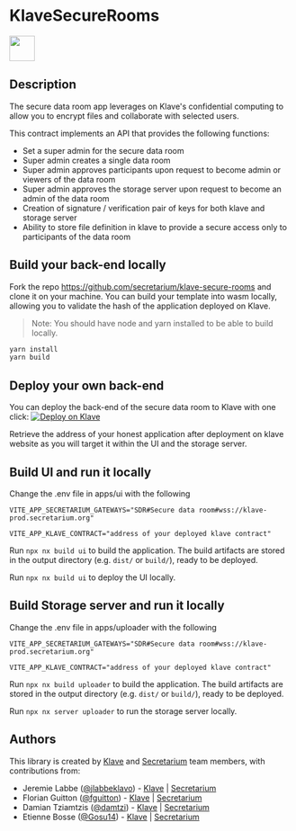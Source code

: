 # KlaveSecureRooms

<a alt="Nx logo" href="https://nx.dev" target="_blank" rel="noreferrer"><img src="https://raw.githubusercontent.com/nrwl/nx/master/images/nx-logo.png" width="45"></a>



## Description

The secure data room app leverages on Klave's confidential computing to allow you to encrypt files and collaborate with selected users.

This contract implements an API that provides the following functions:

- Set a super admin for the secure data room
- Super admin creates a single data room
- Super admin approves participants upon request to become admin or viewers of the data room
- Super admin approves the storage server upon request to become an admin of the data room
- Creation of signature / verification pair of keys for both klave and storage server
- Ability to store file definition in klave to provide a secure access only to participants of the data room

## Build your back-end locally

Fork the repo https://github.com/secretarium/klave-secure-rooms and clone it on your machine.
You can build your template into wasm locally, allowing you to validate the hash of the application deployed on Klave.

> Note: You should have node and yarn installed to be able to build locally.

```bash
yarn install
yarn build
```

## Deploy your own back-end

You can deploy the back-end of the secure data room to Klave with one click:
[![Deploy on Klave](https://klave.com/images/deploy-on-klave.svg)](https://app.klave.com/template/github/secretarium/klave-secure-rooms)

Retrieve the address of your honest application after deployment on klave website as you will target it within the UI and the storage server.

## Build UI and run it locally

Change the .env file in apps/ui with the following

`VITE_APP_SECRETARIUM_GATEWAYS="SDR#Secure data room#wss://klave-prod.secretarium.org"`

`VITE_APP_KLAVE_CONTRACT="address of your deployed klave contract"`

  
Run `npx nx build ui` to build the application. The build artifacts are stored in the output directory (e.g. `dist/` or `build/`), ready to be deployed.

Run `npx nx build ui` to deploy the UI locally.

## Build Storage server and run it locally

Change the .env file in apps/uploader with the following

`VITE_APP_SECRETARIUM_GATEWAYS="SDR#Secure data room#wss://klave-prod.secretarium.org"`

`VITE_APP_KLAVE_CONTRACT="address of your deployed klave contract"`
  
Run `npx nx build uploader` to build the application. The build artifacts are stored in the output directory (e.g. `dist/` or `build/`), ready to be deployed.

Run `npx nx server uploader` to run the storage server locally.


## Authors

This library is created by [Klave](https://klave.com) and [Secretarium](https://secretarium.com) team members, with contributions from:

- Jeremie Labbe ([@jlabbeklavo](https://github.com/jlabbeKlavo)) - [Klave](https://klave.com) | [Secretarium](https://secretarium.com)
- Florian Guitton ([@fguitton](https://github.com/fguitton)) - [Klave](https://klave.com) | [Secretarium](https://secretarium.com)
- Damian Tziamtzis ([@damtzi](https://github.com/damtzi)) - [Klave](https://klave.com) | [Secretarium](https://secretarium.com)
- Etienne Bosse ([@Gosu14](https://github.com/Gosu14)) - [Klave](https://klave.com) | [Secretarium](https://secretarium.com)
